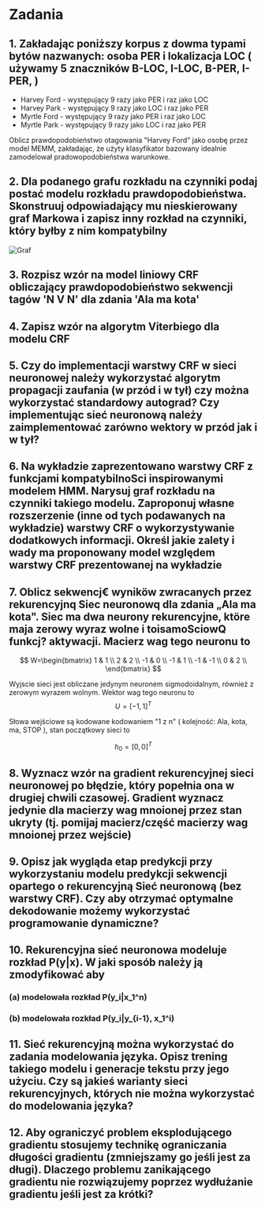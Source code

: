 # Zadania

## 1. Zakładając poniższy korpus z dowma typami bytów nazwanych: osoba PER i lokalizacja LOC ( używamy 5 znaczników B-LOC, I-LOC, B-PER, I-PER, )

- Harvey Ford - występujący 9 razy jako PER i raz jako LOC
- Harvey Park - występujący 9 razy jako LOC i raz jako PER
- Myrtle Ford - występujący 9 razy jako PER i raz jako LOC
- Myrtle Park - występujący 9 razy jako LOC i raz jako PER

Oblicz prawdopodobieństwo otagowania "Harvey Ford" jako osobę przez model MEMM, zakładając, że użyty klasyfikator bazowany idealnie zamodelował pradowopodobieństwa warunkowe.

## 2. Dla podanego grafu rozkładu na czynniki podaj postać modelu rozkładu prawdopodobieństwa. Skonstruuj odpowiadający mu nieskierowany graf Markowa i zapisz inny rozkład na czynniki, który byłby z nim kompatybilny

![Graf](image.png)

## 3. Rozpisz wzór na model liniowy CRF obliczający prawdopodobieństwo sekwencji tagów 'N V N' dla zdania 'Ala ma kota'

## 4. Zapisz wzór na algorytm Viterbiego dla modelu CRF

## 5. Czy do implementacji warstwy CRF w sieci neuronowej należy wykorzystać algorytm propagacji zaufania (w przód i w tył) czy można wykorzystać standardowy autograd? Czy implementując sieć neuronową należy  zaimplementować zarówno wektory w przód jak i w tył?

## 6. Na wykładzie zaprezentowano warstwy CRF z funkcjami kompatybilnoSci inspirowanymi modelem HMM. Narysuj graf rozkładu na czynniki takiego modelu. Zaproponuj własne rozszerzenie (inne od tych podawanych na wykładzie) warstwy CRF o wykorzystywanie dodatkowych informacji. Określ jakie zalety i wady ma proponowany model względem warstwy CRF prezentowanej na wykładzie

## 7. Oblicz sekwencj€ wyniköw zwracanych przez rekurencyjnq Siec neuronowq dla zdania „Ala ma kota". Siec ma dwa neurony rekurencyjne, ktöre maja zerowy wyraz wolne i toisamoSciowQ funkcj? aktywacji. Macierz wag tego neuronu to

$$
W=\begin{bmatrix}
1 & 1 \\
2 & 2 \\
-1 & 0 \\
-1 & 1 \\
-1 & -1 \\
0 & 2 \\
\end{bmatrix}
$$

Wyjscie sieci jest obliczane jedynym neuronem sigmodoidalnym, również z zerowym wyrazem wolnym. Wektor wag tego neuronu to
$$U=[-1, 1]^T$$

Słowa wejściowe są kodowane kodowaniem "1 z n" ( kolejność: Ala, kota, ma, STOP ), stan początkowy sieci to

$$h_0=[0,0]^T$$

## 8. Wyznacz wzór na gradient rekurencyjnej sieci neuronowej po błędzie, który popełnia ona w drugiej chwili czasowej. Gradient wyznacz jedynie dla macierzy wag mnoionej przez stan ukryty (tj. pomijaj macierz/część macierzy wag mnoionej przez wejście)

## 9. Opisz jak wygląda etap predykcji przy wykorzystaniu modelu predykcji sekwencji opartego o rekurencyjną Sieć neuronową (bez warstwy CRF). Czy aby otrzymać optymalne dekodowanie możemy wykorzystać programowanie dynamiczne?

## 10. Rekurencyjna sieć neuronowa modeluje rozkład P(y|x). W jaki sposób należy ją zmodyfikować aby

### (a) modelowała rozkład P(y_i|x_1^n)

### (b) modelowała rozkład P(y_i|y_{i-1}, x_1^i)

## 11. Sieć rekurencyjną można wykorzystać do zadania modelowania języka. Opisz trening takiego modelu i generacje tekstu przy jego użyciu. Czy są jakieś warianty sieci rekurencyjnych, których nie można wykorzystać do modelowania języka?

## 12. Aby ograniczyć problem eksplodującego gradientu stosujemy technikę ograniczania długości gradientu (zmniejszamy go jeśli jest za długi). Dlaczego problemu zanikającego gradientu nie rozwiązujemy poprzez wydłużanie gradientu jeśli jest za krótki?
